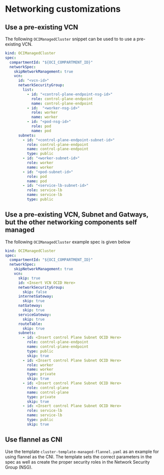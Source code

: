 # Networking customizations 
## Use a pre-existing VCN

The following `OCIManagedCluster` snippet can be used to to use a pre-existing VCN.

```yaml
kind: OCIManagedCluster
spec:
  compartmentId: "${OCI_COMPARTMENT_ID}"
  networkSpec:
    skipNetworkManagement: true
    vcn:
      id: "<vcn-id>"
      networkSecurityGroup:
        list:
          - id: "<control-plane-endpoint-nsg-id>"
            role: control-plane-endpoint
            name: control-plane-endpoint
          - id:  "<worker-nsg-id>"
            role: worker
            name: worker
          - id: "<pod-nsg-id>"
            role: pod
            name: pod
      subnets:
        - id: "<control-plane-endpoint-subnet-id>"
          role: control-plane-endpoint
          name: control-plane-endpoint
          type: public
        - id: "<worker-subnet-id>"
          role: worker
          name: worker
        - id: "<pod-subnet-id>"
          role: pod
          name: pod
        - id: "<service-lb-subnet-id>"
          role: service-lb
          name: service-lb
          type: public
```

## Use a pre-existing VCN, Subnet and Gatways, but the other networking components self managed

The following `OCIManagedCluster` example spec is given below

```yaml
kind: OCIManagedCluster
spec:
  compartmentId: "${OCI_COMPARTMENT_ID}"
  networkSpec:
    skipNetworkManagement: true
    vcn:
      skip: true
      id: <Insert VCN OCID Here>
      networkSecurityGroup:
        skip: false
      internetGateway:
        skip: true
      natGateway:
        skip: true
      serviceGateway:
        skip: true
      routeTable:
        skip: true
      subnets:
        - id: <Insert control Plane Subnet OCID Here>
          role: control-plane-endpoint
          name: control-plane-endpoint
          type: public
          skip: true
        - id: <Insert control Plane Subnet OCID Here>
          role: worker
          name: worker
          type: private
          skip: true
        - id: <Insert control Plane Subnet OCID Here>
          role: control-plane
          name: control-plane
          type: private
          skip: true
        - id: <Insert control Plane Subnet OCID Here>
          role: service-lb
          name: service-lb
          type: public
          skip: true
```

## Use flannel as CNI

Use the template `cluster-template-managed-flannel.yaml` as an example for using flannel as the CNI. The template
sets the correct parameters in the spec as well as create the proper security roles in the Network Security Group (NSG).
